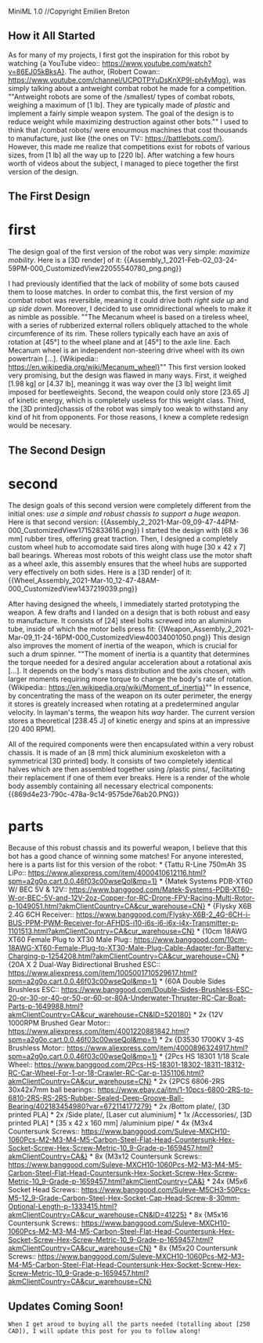 MiniML 1.0
//Copyright Emilien Breton


How it All Started
------------------

As for many of my projects, I first got the inspiration for this robot by watching {a YouTube video:: https://www.youtube.com/watch?v=86EJ05kBksA}. The author, {Robert Cowan:: https://www.youtube.com/channel/UCPOTPYuDsKnXP9I-ph4yMgg}, was simply talking about a antweight combat robot he made for a competition.
	""Antweight robots are some of the /smallest/ types of combat robots, weighing a maximum of [1 lb]. They are typically made of *plastic* and implement a fairly simple  weapon system. The goal of the design is to reduce weight while maximizing destruction against other bots.""
I used to think that /combat robots/ were enourmous machines that cost thousands to manufacture, just like {the ones on TV:: https://battlebots.com/}. However, this made me realize that competitions exist for robots of various sizes, from [1 lb] all the way up to [220 lb]. After watching a few hours worth of videos about the subject, I managed to piece together the first version of the design.

The First Design
----------------

# first
The design goal of the first version of the robot was very simple: *maximize mobility*. Here is a [3D render] of it:
	{{Assembly_1_2021-Feb-02_03-24-59PM-000_CustomizedView22055540780_png.png}}

I had previously identified that the lack of mobility of some bots caused them to loose matches. In order to combat this, the first version of my combat robot was reversible, meaning it could drive both *right side up* and *up side down*. Moreover, I decided to use omnidirectional wheels to make it as nimble as possible.
	""The Mecanum wheel is based on a tireless wheel, with a series of rubberized external rollers obliquely attached to the whole circumference of its rim. These rollers typically each have an axis of rotation at [45°] to the wheel plane and at [45°] to the axle line. Each Mecanum wheel is an independent non-steering drive wheel with its own powertrain [...].
	{Wikipedia:: https://en.wikipedia.org/wiki/Mecanum_wheel}""
This first version looked very promising, but the design was flawed in many ways. First, it weighed [1.98 kg] or [4.37 lb], meaningg it was way over the [3 lb] weight limit imposed for beetleweights. Second, the weapon could only store [23.65 J] of kinetic energy, which is completely useless for this weight class. Third, the [3D printed]chassis of the robot was simply too weak to withstand any kind of hit from opponents. For those reasons, I knew a complete redesign would be necesary.


The Second Design
-----------------

# second
The design goals of this second version were completely different from the initial ones: *use a simple and robust chassis to support a huge weapon*. Here is that second version:
	{{Assembly_2_2021-Mar-09_09-47-44PM-000_CustomizedView17152833616.png}}
I started the design with [68 x 36 mm] rubber tires, offering great traction. Then, I designed a completely custom wheel hub to accomodate said tires along with huge [30 x 42 x 7] ball bearings. Whereas most robots of this weight class use the motor shaft as a wheel axle, this assembly ensures that the wheel hubs are supported very effectively on both sides. Here is a [3D render] of it:
	{{Wheel_Assembly_2021-Mar-10_12-47-48AM-000_CustomizedView1437219039.png}}

After having designed the wheels, I immediately started prototyping the weapon. A few drafts and I landed on a design that is both robust and easy to manufacture. It consists of [24] steel bolts screwed into an aluminium tube, inside of which the motor bells press fit:
	{{Weapon_Assembly_2_2021-Mar-09_11-24-16PM-000_CustomizedView40034001050.png}}
This design also improves the moment of inertia of the weapon, which is crucial for such a drum spinner.
	""The moment of inertia is a quantity that determines the torque needed for a desired angular acceleration about a rotational axis [...]. It depends on the body's mass distribution and the axis chosen, with larger moments requiring more torque to change the body's rate of rotation.
	{Wikipedia:: https://en.wikipedia.org/wiki/Moment_of_inertia}""
In essence, by concentrating the mass of the weapon on its outer perimeter, the energy it stores is greately increased when rotating at a predetermined angular velocity. In layman's terms, the weapon hits *way* harder. The current version stores a theoretical [238.45 J] of kinetic energy and spins at an impressive [20 400 RPM].

All of the required components were then encapsulated within a very robust chassis. It is made of an [8 mm] thick aluminium exoskeleton with a symmetrical [3D printed] body. It consists of two completely identical halves which are then assembled together using /plastic pins/, facilitating their replacement if one of them ever breaks. Here is a render of the whole body assembly containing all necessary electrical components:
	{{869d4e23-790c-478a-9c14-9575de76ab20.PNG}}
# parts
Because of this robust chassis and its powerful weapon, I believe that this bot has a good chance of winning some matches! For anyone interested, here is a parts list for this version of the robot:
	* {Tattu R-Line 750mAh 3S LiPo:: https://www.aliexpress.com/item/4000410612116.html?spm=a2g0o.cart.0.0.46f03c00wseQoI&mp=1}
	* {Matek Systems PDB-XT60 W/ BEC 5V & 12V:: https://www.banggood.com/Matek-Systems-PDB-XT60-W-or-BEC-5V-and-12V-2oz-Copper-for-RC-Drone-FPV-Racing-Multi-Rotor-p-1049051.html?akmClientCountry=CA&cur_warehouse=CN}
	* {Flysky X6B 2.4G 6CH Receiver:: https://www.banggood.com/Flysky-X6B-2_4G-6CH-i-BUS-PPM-PWM-Receiver-for-AFHDS-i10-i6s-i6-i6x-i4x-Transmitter-p-1101513.html?akmClientCountry=CA&cur_warehouse=CN}
	* {10cm 18AWG XT60 Female Plug to XT30 Male Plug:: https://www.banggood.com/10cm-18AWG-XT60-Female-Plug-to-XT30-Male-Plug-Cable-Adapter-for-Battery-Charging-p-1254208.html?akmClientCountry=CA&cur_warehouse=CN}
	* {20A X 2 Dual-Way Bidirectional Brushed ESC:: https://www.aliexpress.com/item/1005001710529617.html?spm=a2g0o.cart.0.0.46f03c00wseQoI&mp=1}
	* {60A Double Sides Brushless ESC:: https://www.banggood.com/Double-Sides-Brushless-ESC-20-or-30-or-40-or-50-or-60-or-80A-Underwater-Thruster-RC-Car-Boat-Parts-p-1649988.html?akmClientCountry=CA&cur_warehouse=CN&ID=520180}
	* 2x {12V 1000RPM Brushed Gear Motor:: https://www.aliexpress.com/item/4001220881842.html?spm=a2g0o.cart.0.0.46f03c00wseQoI&mp=1}
	* 2x {D3530 1700KV 3-4S Brushless Motor:: https://www.aliexpress.com/item/4000896324917.html?spm=a2g0o.cart.0.0.46f03c00wseQoI&mp=1}
	* {2Pcs HS 18301 1/18 Scale Wheel:: https://www.banggood.com/2Pcs-HS-18301-18302-18311-18312-RC-Car-Wheel-For-1-or-18-Crawler-RC-Car-p-1351106.html?akmClientCountry=CA&cur_warehouse=CN}
	* 2x {2PCS 6806-2RS 30x42x7mm ball bearings:: https://www.ebay.ca/itm/1-10pcs-6800-2RS-to-6810-2RS-RS-2RS-Rubber-Sealed-Deep-Groove-Ball-Bearing/402183454980?var=672114177279}
	* 2x /Bottom plate/, [3D printed PLA]
	* 2x /Side plate/, [Laser cut aluminium]
	* 1x /Accessories/, [3D printed PLA]
	* [35 x 42 x 160 mm] /aluminium pipe/
	* 4x {M3x4 Countersunk Screws:: https://www.banggood.com/Suleve-MXCH10-1060Pcs-M2-M3-M4-M5-Carbon-Steel-Flat-Head-Countersunk-Hex-Socket-Screw-Hex-Screw-Metric-10_9-Grade-p-1659457.html?akmClientCountry=CA&}
	* 8x {M3x12 Countersunk Screws:: https://www.banggood.com/Suleve-MXCH10-1060Pcs-M2-M3-M4-M5-Carbon-Steel-Flat-Head-Countersunk-Hex-Socket-Screw-Hex-Screw-Metric-10_9-Grade-p-1659457.html?akmClientCountry=CA&}
	* 24x {M5x6 Socket Head Screws:: https://www.banggood.com/Suleve-M5CH3-50Pcs-M5-12_9-Grade-Carbon-Steel-Hex-Socket-Cap-Head-Screw-8-30mm-Optional-Length-p-1333415.html?akmClientCountry=CA&cur_warehouse=CN&ID=41225}
	* 8x {M5x16 Countersunk Screws:: https://www.banggood.com/Suleve-MXCH10-1060Pcs-M2-M3-M4-M5-Carbon-Steel-Flat-Head-Countersunk-Hex-Socket-Screw-Hex-Screw-Metric-10_9-Grade-p-1659457.html?akmClientCountry=CA&cur_warehouse=CN}
	* 8x {M5x20 Countersunk Screws:: https://www.banggood.com/Suleve-MXCH10-1060Pcs-M2-M3-M4-M5-Carbon-Steel-Flat-Head-Countersunk-Hex-Socket-Screw-Hex-Screw-Metric-10_9-Grade-p-1659457.html?akmClientCountry=CA&cur_warehouse=CN}

Updates Coming Soon!
--------------------

	When I get aroud to buying all the parts needed (totalling about [250 CAD]), I will update this post for you to follow along!
